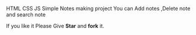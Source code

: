 HTML  CSS  JS Simple Notes making project
You can Add notes ,Delete note and search note
<!-- <a href=" https://gk-svg.github.io/JS-Magic-Notes/.">Tap on me for Demo</a><br> -->
If you like it Please Give <b>Star</b> and <b>fork</b> it.